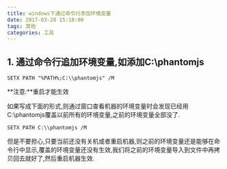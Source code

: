 ```yaml
---
title: windows下通过命令行添加环境变量
date: 2017-03-28 15:18:00
tags: 其他
categories: 工具
---
```

## 1. 通过命令行追加环境变量,如添加C:\phantomjs
```
SETX PATH "%PATH%;C:\\phantomjs" /M
```
<!--More-->
**注意:**重启才能生效

如果写成下面的形式,则通过窗口查看机器的环境变量时会发现已经用C:\\phantomjs覆盖以前所有的环境变量,之前的环境变量全部没了.
```
SETX PATH C:\\phantomjs /M
```
但是不要担心,只要当前还没有关机或者重启机器,则之前的环境变量还是能够在命令行中显示,覆盖的环境变量还没有生效,我们将之前的环境变量导入到文件中再拷贝回去就好了,然后重启机器生效.
